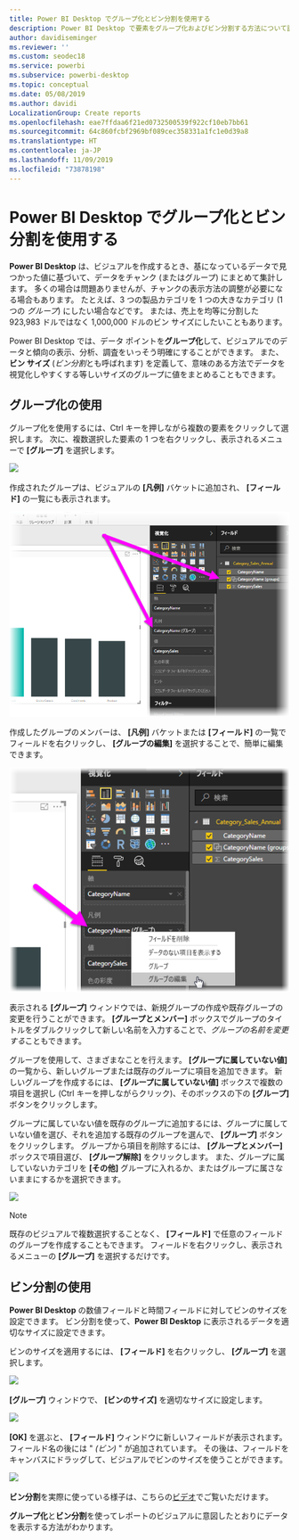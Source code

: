 ```yaml
---
title: Power BI Desktop でグループ化とビン分割を使用する
description: Power BI Desktop で要素をグループ化およびビン分割する方法について説明します。
author: davidiseminger
ms.reviewer: ''
ms.custom: seodec18
ms.service: powerbi
ms.subservice: powerbi-desktop
ms.topic: conceptual
ms.date: 05/08/2019
ms.author: davidi
LocalizationGroup: Create reports
ms.openlocfilehash: eae7ffdaa6f21ed0732500539f922cf10eb7bb61
ms.sourcegitcommit: 64c860fcbf2969bf089cec358331a1fc1e0d39a8
ms.translationtype: HT
ms.contentlocale: ja-JP
ms.lasthandoff: 11/09/2019
ms.locfileid: "73878198"
---
```

# <a name="use-grouping-and-binning-in-power-bi-desktop"></a>Power BI Desktop でグループ化とビン分割を使用する
**Power BI Desktop** は、ビジュアルを作成するとき、基になっているデータで見つかった値に基づいて、データをチャンク (またはグループ) にまとめて集計します。 多くの場合は問題ありませんが、チャンクの表示方法の調整が必要になる場合もあります。 たとえば、3 つの製品カテゴリを 1 つの大きなカテゴリ (1 つの *グループ*) にしたい場合などです。 または、売上を均等に分割した 923,983 ドルではなく 1,000,000 ドルのビン サイズにしたいこともあります。

Power BI Desktop では、データ ポイントを**グループ化**して、ビジュアルでのデータと傾向の表示、分析、調査をいっそう明確にすることができます。 また、**ビン サイズ** (*ビン分割*とも呼ばれます) を定義して、意味のある方法でデータを視覚化しやすくする等しいサイズのグループに値をまとめることもできます。

## <a name="using-grouping"></a>グループ化の使用
グループ化を使用するには、Ctrl キーを押しながら複数の要素をクリックして選択します。 次に、複数選択した要素の 1 つを右クリックし、表示されるメニューで **[グループ]** を選択します。

![](media/desktop-grouping-and-binning/grouping-binning_1.png)

作成されたグループは、ビジュアルの **[凡例]** バケットに追加され、 **[フィールド]** の一覧にも表示されます。

![](media/desktop-grouping-and-binning/grouping-binning_2.png)

作成したグループのメンバーは、 **[凡例]** バケットまたは **[フィールド]** の一覧でフィールドを右クリックし、 **[グループの編集]** を選択することで、簡単に編集できます。

![](media/desktop-grouping-and-binning/grouping-binning_3.png)

表示される **[グループ]** ウィンドウでは、新規グループの作成や既存グループの変更を行うことができます。 **[グループとメンバー]** ボックスでグループのタイトルをダブルクリックして新しい名前を入力することで、*グループの名前を変更する*こともできます。

グループを使用して、さまざまなことを行えます。 **[グループに属していない値]** の一覧から、新しいグループまたは既存のグループに項目を追加できます。 新しいグループを作成するには、 **[グループに属していない値]** ボックスで複数の項目を選択し (Ctrl キーを押しながらクリック)、そのボックスの下の **[グループ]** ボタンをクリックします。

グループに属していない値を既存のグループに追加するには、グループに属していない値を選び、それを追加する既存のグループを選んで、 **[グループ]** ボタンをクリックします。 グループから項目を削除するには、 **[グループとメンバー]** ボックスで項目選び、 **[グループ解除]** をクリックします。 また、グループに属していないカテゴリを **[その他]** グループに入れるか、またはグループに属さないままにするかを選択できます。

![](media/desktop-grouping-and-binning/grouping-binning_4.png)

> [!NOTE]
> 既存のビジュアルで複数選択することなく、 **[フィールド]** で任意のフィールドのグループを作成することもできます。 フィールドを右クリックし、表示されるメニューの **[グループ]** を選択するだけです。

## <a name="using-binning"></a>ビン分割の使用
**Power BI Desktop** の数値フィールドと時間フィールドに対してビンのサイズを設定できます。 ビン分割を使って、**Power BI Desktop** に表示されるデータを適切なサイズに設定できます。

ビンのサイズを適用するには、 **[フィールド]** を右クリックし、 **[グループ]** を選択します。

![](media/desktop-grouping-and-binning/grouping-binning_5.png)

**[グループ]** ウィンドウで、 **[ビンのサイズ]** を適切なサイズに設定します。

![](media/desktop-grouping-and-binning/grouping-binning_6.png)

**[OK]** を選ぶと、 **[フィールド]** ウィンドウに新しいフィールドが表示されます。フィールド名の後には " *(ビン)* " が追加されています。 その後は、フィールドをキャンバスにドラッグして、ビジュアルでビンのサイズを使うことができます。

![](media/desktop-grouping-and-binning/grouping-binning_7.png)

**ビン分割**を実際に使っている様子は、こちらの[ビデオ](https://www.youtube.com/watch?v=BRvdZSfO0DY)でご覧いただけます。

**グループ化**と**ビン分割**を使ってレポートのビジュアルに意図したとおりにデータを表示する方法がわかります。

